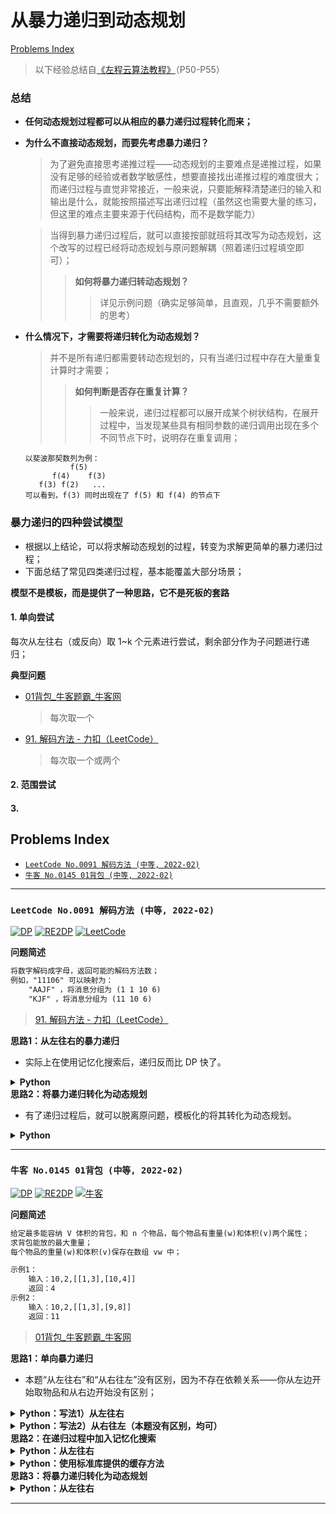 # 从暴力递归到动态规划

[Problems Index](#problems-index)

<!-- Tag: RE2DP -->

> 以下经验总结自[《左程云算法教程》](https://www.bilibili.com/video/BV1NU4y1M7rF?p=54)（P50-P55）

### 总结
- **任何动态规划过程都可以从相应的暴力递归过程转化而来；**
- **为什么不直接动态规划，而要先考虑暴力递归？**
    > 为了避免直接思考递推过程——动态规划的主要难点是递推过程，如果没有足够的经验或者数学敏感性，想要直接找出递推过程的难度很大；而递归过程与直觉非常接近，一般来说，只要能解释清楚递归的输入和输出是什么，就能按照描述写出递归过程（虽然这也需要大量的练习，但这里的难点主要来源于代码结构，而不是数学能力）
    
    > 当得到暴力递归过程后，就可以直接按部就班将其改写为动态规划，这个改写的过程已经将动态规划与原问题解耦（照着递归过程填空即可）；
    >> **如何将暴力递归转动态规划？** 
    >>> 详见示例问题（确实足够简单，且直观，几乎不需要额外的思考）
- **什么情况下，才需要将递归转化为动态规划？**
    > 并不是所有递归都需要转动态规划的，只有当递归过程中存在大量重复计算时才需要；
    >> **如何判断是否存在重复计算？**
    >>> 一般来说，递归过程都可以展开成某个树状结构，在展开过程中，当发现某些具有相同参数的递归调用出现在多个不同节点下时，说明存在重复调用；
    ```
    以斐波那契数列为例：
              f(5)
          f(4)    f(3)
       f(3) f(2)   ...
    可以看到，f(3) 同时出现在了 f(5) 和 f(4) 的节点下
    ```

### 暴力递归的四种尝试模型
- 根据以上结论，可以将求解动态规划的过程，转变为求解更简单的暴力递归过程；
- 下面总结了常见四类递归过程，基本能覆盖大部分场景；

**模型不是模板，而是提供了一种思路，它不是死板的套路**

#### 1. 单向尝试

每次从左往右（或反向）取 1~k 个元素进行尝试，剩余部分作为子问题进行递归；

**典型问题**
- [01背包_牛客题霸_牛客网](https://www.nowcoder.com/practice/2820ea076d144b30806e72de5e5d4bbf)
    > 每次取一个
- [91. 解码方法 - 力扣（LeetCode）](https://leetcode-cn.com/problems/decode-ways/)
    > 每次取一个或两个

#### 2. 范围尝试

#### 3.

Problems Index
---
- [`LeetCode No.0091 解码方法 (中等, 2022-02)`](#leetcode-no0091-解码方法-中等-2022-02)
- [`牛客 No.0145 01背包 (中等, 2022-02)`](#牛客-no0145-01背包-中等-2022-02)

---

### `LeetCode No.0091 解码方法 (中等, 2022-02)`

[![DP](https://img.shields.io/badge/DP-lightgray.svg)](算法-动态规划(记忆化搜索)、递推.md)
[![RE2DP](https://img.shields.io/badge/RE2DP-lightgray.svg)](技巧-从暴力递归到动态规划.md)
[![LeetCode](https://img.shields.io/badge/LeetCode-lightgray.svg)](合集-LeetCode.md)

<!--{
    "tags": ["DP", "RE2DP"],
    "来源": "LeetCode",
    "难度": "中等",
    "编号": "0091",
    "标题": "解码方法",
    "公司": []
}-->

<summary><b>问题简述</b></summary>

```txt
将数字解码成字母，返回可能的解码方法数；
例如，"11106" 可以映射为：
    "AAJF" ，将消息分组为 (1 1 10 6)
    "KJF" ，将消息分组为 (11 10 6)
```
> [91. 解码方法 - 力扣（LeetCode）](https://leetcode-cn.com/problems/decode-ways/)

<!-- 
<details><summary><b>详细描述</b></summary>

```txt
```
-->

</details>

<!-- <div align="center"><img src="../_assets/xxx.png" height="300" /></div> -->

<summary><b>思路1：从左往右的暴力递归</b></summary>

- 实际上在使用记忆化搜索后，递归反而比 DP 快了。

<details><summary><b>Python</b></summary>

```python
class Solution:
    def numDecodings(self, s: str) -> int:

        from functools import lru_cache  # 记忆化搜索

        n = len(s)  # 字符长度

        @lru_cache(maxsize=None)
        def rec(i):  # s[:i-1] 已经固定，s[i:] 的解码方法
            if i == n:  # 找到了一种有效的解码
                ret = 1
            elif s[i] == '0':  # 以 0 开始的字符不存在有效解码
                ret = 0
            elif s[i] == '1':  # 如果以 1 开头，可以尝试两个位置
                ret = rec(i + 1)  # 这个 1 已经固定了
                if i + 1 < n:  # 因为 10 ~ 19 都存在有效解码，因此只要后面存在两个字符，就可以加上 rec(i + 2)
                    ret += rec(i + 2)
            elif s[i] == '2':  # 如果以 2 开头，可以有条件的尝试两个位置
                ret = rec(i + 1)
                if i + 1 < n and '0' <= s[i + 1] <= '6':
                    ret += rec(i + 2)
            else:  # 如果以 3~9 开头，只能尝试一个位置
                ret = rec(i + 1)
            
            return ret
            
        return rec(0)
```

</details>


<summary><b>思路2：将暴力递归转化为动态规划</b></summary>

- 有了递归过程后，就可以脱离原问题，模板化的将其转化为动态规划。

<details><summary><b>Python</b></summary>

```python
class Solution:
    def numDecodings(self, s: str) -> int:

        n = len(s)  # 字符长度
        dp = [0] * (n + 1)

        # 初始化（对应递归中的 base case）
        #   i == n 时 ret = 1，即
        dp[n] = 1

        # 递推过程：对应递归过程填空
        #   下面的写法略有冗余，可以做一些合并，但是为了做到跟递归一一对应，就没有修改
        for i in range(n - 1, -1, -1):
            # 为什么是倒序遍历，一方面可以从问题理解；
            #   另一方面可以从递归过程看，因为最后返回的是 dp[0]，同时 dp[i] 需要从  dp[i + 1] 递推，所以显然需要逆序遍历
            if s[i] == '0':
                dp[i] = 0  # ret = 0
            elif s[i] == '1':
                dp[i] = dp[i + 1]  # ret = rec(i + 1)
                if i + 1 < n:
                    dp[i] += dp[i + 2]  # ret += rec(i + 2)
            elif s[i] == '2':
                dp[i] = dp[i + 1]  # ret = rec(i + 1)
                if i + 1 < n and '0' <= s[i + 1] <= '6':
                    dp[i] += dp[i + 2]  # ret += rec(i + 2)
            else:
                dp[i] = dp[i + 1]  # ret = rec(i + 1)

        return dp[0]  # return rec(0)
```

</details>

---

### `牛客 No.0145 01背包 (中等, 2022-02)`

[![DP](https://img.shields.io/badge/DP-lightgray.svg)](算法-动态规划(记忆化搜索)、递推.md)
[![RE2DP](https://img.shields.io/badge/RE2DP-lightgray.svg)](技巧-从暴力递归到动态规划.md)
[![牛客](https://img.shields.io/badge/牛客-lightgray.svg)](合集-牛客.md)

<!--{
    "tags": ["DP", "RE2DP"],
    "来源": "牛客",
    "难度": "中等",
    "编号": "0145",
    "标题": "01背包",
    "公司": ["阿里"]
}-->

<summary><b>问题简述</b></summary>

```txt
给定最多能容纳 V 体积的背包，和 n 个物品，每个物品有重量(w)和体积(v)两个属性；
求背包能放的最大重量；
每个物品的重量(w)和体积(v)保存在数组 vw 中；

示例1：
    输入：10,2,[[1,3],[10,4]]
    返回：4
示例2：
    输入：10,2,[[1,3],[9,8]]
    返回：11
```
> [01背包_牛客题霸_牛客网](https://www.nowcoder.com/practice/2820ea076d144b30806e72de5e5d4bbf)

<!-- 
<details><summary><b>详细描述</b></summary>

```txt
```
-->

</details>

<!-- <div align="center"><img src="../_assets/xxx.png" height="300" /></div> -->

<summary><b>思路1：单向暴力递归</b></summary>

- 本题“从左往右”和“从右往左”没有区别，因为不存在依赖关系——你从左边开始取物品和从右边开始没有区别；

<details><summary><b>Python：写法1）从左往右</b></summary>

```python
#
# 代码中的类名、方法名、参数名已经指定，请勿修改，直接返回方法规定的值即可
#
# 计算01背包问题的结果
# @param V int整型 背包的体积
# @param n int整型 物品的个数
# @param vw int整型二维数组 第一维度为n,第二维度为2的二维数组,vw[i][0],vw[i][1]分别描述i+1个物品的vi,wi
# @return int整型
#
class Solution:
    def knapsack(self , V: int, n: int, vw: List[List[int]]) -> int:
        # write code here
        
        # 函数定义：从第 i 个物品开始取，剩余容量为 rest 的情况下，能得到的最大重量
        def recur(i, rest):
            if i == n:  # 因为下标从 0 开始，所以 i == n 表示当期已经没有物品可以取，因此最大重量为 0
                ret = 0
            elif rest < vw[i][0]:  # 如果剩余容量不足以放下当期物品，只能跳过在从下一个物品开始
                ret = recur(i + 1, rest)
            else:  # 如果能取当前物品，根据取与不取当前物品，返回其中的最大值
                ret = max(recur(i + 1, rest), recur(i + 1, rest - vw[i][0]) + vw[i][1])
            return ret

        return recur(0, V)
```

</details>

<details><summary><b>Python：写法2）从右往左（本题没有区别，均可）</b></summary>

```python
#
# 代码中的类名、方法名、参数名已经指定，请勿修改，直接返回方法规定的值即可
#
# 计算01背包问题的结果
# @param V int整型 背包的体积
# @param n int整型 物品的个数
# @param vw int整型二维数组 第一维度为n,第二维度为2的二维数组,vw[i][0],vw[i][1]分别描述i+1个物品的vi,wi
# @return int整型
#
class Solution:
    def knapsack(self , V: int, n: int, vw: List[List[int]]) -> int:
        # write code here
        
        # 函数定义：从第 i 个物品开始取，剩余容量为 rest 的情况下，能得到的最大重量
        def recur(i, rest):
            if i == 0:  # 因为下标从 n-1 开始，所以 i == 0 表示当期已经没有物品可以取，因此最大重量为 0
                ret = 0
            elif rest < vw[i][0]:  # 如果剩余容量不足以放下当期物品，只能跳过在从下一个物品开始
                ret = recur(i - 1, rest)
            else:  # 如果能取当前物品，根据取与不取当前物品，返回其中的最大值
                ret = max(recur(i - 1, rest), recur(i - 1, rest - vw[i][0]) + vw[i][1])
            return ret

        return recur(n - 1, V)
```

</details>


<summary><b>思路2：在递归过程中加入记忆化搜索</b></summary>

<details><summary><b>Python：从左往右</b></summary>

```python
#
# 代码中的类名、方法名、参数名已经指定，请勿修改，直接返回方法规定的值即可
#
# 计算01背包问题的结果
# @param V int整型 背包的体积
# @param n int整型 物品的个数
# @param vw int整型二维数组 第一维度为n,第二维度为2的二维数组,vw[i][0],vw[i][1]分别描述i+1个物品的vi,wi
# @return int整型
#
class Solution:
    def knapsack(self , V: int, n: int, vw: List[List[int]]) -> int:
        # write code here
        import sys
        sys.setrecursionlimit(1010)  # 解除递归深度限制
        
        dp = dict()
        
        def recur(i, rest):
            if (i, rest) in dp:
                return dp[(i, rest)]
            
            if i == n:
                ret = 0
            elif rest < vw[i][0]:
                ret = recur(i + 1, rest)
            else:
                ret = max(recur(i + 1, rest), recur(i + 1, rest - vw[i][0]) + vw[i][1])
            dp[(i, rest)] = ret
            return ret

        return recur(0, V)
```

</details>


<details><summary><b>Python：使用标准库提供的缓存方法</b></summary>

- 不知道什么原因无法通过全部用例，好像 `lru_cache` 和 `setrecursionlimit` 不能同时生效；

```python
#
# 代码中的类名、方法名、参数名已经指定，请勿修改，直接返回方法规定的值即可
#
# 计算01背包问题的结果
# @param V int整型 背包的体积
# @param n int整型 物品的个数
# @param vw int整型二维数组 第一维度为n,第二维度为2的二维数组,vw[i][0],vw[i][1]分别描述i+1个物品的vi,wi
# @return int整型
#
class Solution:
    def knapsack(self , V: int, n: int, vw: List[List[int]]) -> int:
        # write code here
        import sys
        sys.setrecursionlimit(1010)  # 解除递归深度限制

        from functools import lru_cache
        
        @lru_cache(maxsize=None)
        def recur(i, rest):
            if i == n:
                ret = 0
            elif rest < vw[i][0]:
                ret = recur(i + 1, rest)
            else:
                ret = max(recur(i + 1, rest), recur(i + 1, rest - vw[i][0]) + vw[i][1])
            return ret

        return recur(0, V)
```

</details>


<summary><b>思路3：将暴力递归转化为动态规划</b></summary>

<details><summary><b>Python：从左往右</b></summary>

```python
#
# 代码中的类名、方法名、参数名已经指定，请勿修改，直接返回方法规定的值即可
#
# 计算01背包问题的结果
# @param V int整型 背包的体积
# @param n int整型 物品的个数
# @param vw int整型二维数组 第一维度为n,第二维度为2的二维数组,vw[i][0],vw[i][1]分别描述i+1个物品的vi,wi
# @return int整型
#
class Solution:
    def knapsack(self, V: int, n: int, vw: List[List[int]]) -> int:
        # write code here

        # dp = dict()
        dp = [[0] * (V + 1) for _ in range(n + 1)]

        # 第 0 步，从递归的返回看 dp 的返回
        #   从左往右中，返回的是 recue(0, V)，对应就是 dp[0][V]
        #   从右往左中，返回的是 recue(n - 1, V)，对应就是 dp[n - 1][V]
        # 通过这一步提前判断遍历方向

        # 第 1 步：dp初始化，对应递归中的 base case
        #   因为申请 dp 的时候已经初始化为 0 了，所以这里可以省略
        # for j in range(V + 1):
        #     dp[n][j] = 0

        # 第 2 步，把递归过程一一对应到 dp 位置即可
        #   因为初始化把 i == n 的情况都填完了，所以 i 从 n-1 开始
        for i in range(n - 1, -1, -1):
            # 因为本题只有行依赖，没有列依赖，所以对 V 的遍历顺序没有要求
            #   什么意思呢？就是你在递归的时候走 rest < vw[i][0] 分支和 rest >= vw[i][0] 分支的时候没有顺序要求，先判断哪个都可以
            #   应用到这里就是以下两种遍历方向都可以
            # for rest in range(V, -1, -1):  # 相当于先判断 rest >= vw[i][0]
            for rest in range(1, V + 1):  # 相当于先判断 rest < vw[i][0]
                if rest < vw[i][0]:
                    # ret = recur(i + 1, rest)
                    dp[i][rest] = dp[i + 1][rest]
                else:
                    # ret = max(recur(i + 1, rest), vw[i][1] + recur(i + 1, rest - vw[i][0]))
                    dp[i][rest] = max(dp[i + 1][rest], dp[i + 1][rest - vw[i][0]] + vw[i][1])

        # return recur(0, V)
        return dp[0][V]
```

</details>

---
